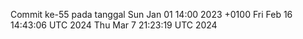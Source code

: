 Commit ke-55 pada tanggal Sun Jan 01 14:00 2023 +0100
Fri Feb 16 14:43:06 UTC 2024
Thu Mar  7 21:23:19 UTC 2024
